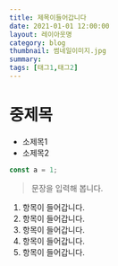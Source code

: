 ```yaml
---
title: 제목이들어갑니다
date: 2021-01-01 12:00:00
layout: 레이아웃명
category: blog
thumbnail: 썸네일이미지.jpg
summary: 
tags: [태그1,태그2]
---
```


# 중제목
* 소제목1
* 소제목2

```js
const a = 1;
```

> 문장을 입력해 봅니다.

1. 항목이 들어갑니다.
2. 항목이 들어갑니다.
3. 항목이 들어갑니다.
1. 항목이 들어갑니다.
2. 항목이 들어갑니다.
